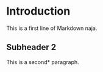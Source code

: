 # Introduction 

This is a first line of Markdown naja. 

## Subheader 2 

This is a second* paragraph. 

 



